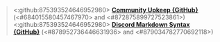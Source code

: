 > <:github:875393524646952980> **[Community Upkeep {GitHub}](<https://github.com/TinkerStorm/community>)** (<#684015580457467970> and <#872875899727523861>)
> <:github:875393524646952980> **[Discord Markdown Syntax {GitHub}](<https://github.com/TinkerStorm/discord-markdown-syntax>)** (<#878952736446631936> and <#879034782770692118>)